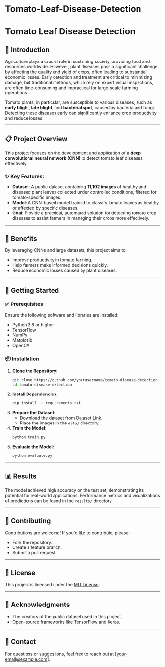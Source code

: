 # Tomato-Leaf-Disease-Detection
# Tomato Leaf Disease Detection

## 🌱 Introduction

Agriculture plays a crucial role in sustaining society, providing food and resources worldwide. However, plant diseases pose a significant challenge by affecting the quality and yield of crops, often leading to substantial economic losses. Early detection and treatment are critical to minimizing damage, but traditional methods, which rely on expert visual inspections, are often time-consuming and impractical for large-scale farming operations.

Tomato plants, in particular, are susceptible to various diseases, such as **early blight**, **late blight**, and **bacterial spot**, caused by bacteria and fungi. Detecting these diseases early can significantly enhance crop productivity and reduce losses.

---

## 📋 Project Overview

This project focuses on the development and application of a **deep convolutional neural network (CNN)** to detect tomato leaf diseases effectively.

### ✨ Key Features:
- **Dataset**: A public dataset containing **11,102 images** of healthy and diseased plant leaves collected under controlled conditions, filtered for tomato-specific images.
- **Model**: A CNN-based model trained to classify tomato leaves as healthy or affected by specific diseases.
- **Goal**: Provide a practical, automated solution for detecting tomato crop diseases to assist farmers in managing their crops more effectively.

---

## 🌟 Benefits

By leveraging CNNs and large datasets, this project aims to:
- Improve productivity in tomato farming.
- Help farmers make informed decisions quickly.
- Reduce economic losses caused by plant diseases.

---

## 🚀 Getting Started

### ✅ Prerequisites

Ensure the following software and libraries are installed:
- Python 3.8 or higher
- TensorFlow
- NumPy
- Matplotlib
- OpenCV

### 📦 Installation

1. **Clone the Repository:**
   ```bash
   git clone https://github.com/yourusername/tomato-disease-detection.git
   cd tomato-disease-detection
   ```
2. **Install Dependencies:**
   ```bash
   pip install -r requirements.txt
   ```
3. **Prepare the Dataset:**
   - Download the dataset from [Dataset Link](#).
   - Place the images in the `data/` directory.
4. **Train the Model:**
   ```bash
   python train.py
   ```
5. **Evaluate the Model:**
   ```bash
   python evaluate.py
   ```

---

## 📊 Results

The model achieved high accuracy on the test set, demonstrating its potential for real-world applications. Performance metrics and visualizations of predictions can be found in the `results/` directory.

---

## 🤝 Contributing

Contributions are welcome! If you'd like to contribute, please:
- Fork the repository.
- Create a feature branch.
- Submit a pull request.

---

## 📜 License

This project is licensed under the [MIT License](LICENSE).

---

## 🙏 Acknowledgments

- The creators of the public dataset used in this project.
- Open-source frameworks like TensorFlow and Keras.

---

## 📧 Contact

For questions or suggestions, feel free to reach out at [your-email@example.com].

